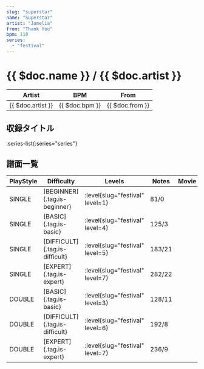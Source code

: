 ```yaml
---
slug: "superstar"
name: "Superstar"
artist: "Jamelia"
from: "Thank You"
bpm: 110
series:
  - "festival"
---
```


# {{ $doc.name }} / {{ $doc.artist }}

|Artist|BPM|From|
|------|---|----|
|{{ $doc.artist }}|{{ $doc.bpm }}|{{ $doc.from }}|

## 収録タイトル

:series-list{:series="series"}

## 譜面一覧

|PlayStyle|Difficulty|Levels|Notes|Movie|
|---------|----------|------|-----|-----|
|SINGLE|[BEGINNER]{.tag.is-beginner}|<div class="field is-grouped is-grouped-multiline">:level{slug="festival" level=1}</div>|81/0||
|SINGLE|[BASIC]{.tag.is-basic}|<div class="field is-grouped is-grouped-multiline">:level{slug="festival" level=4}</div>|125/3||
|SINGLE|[DIFFICULT]{.tag.is-difficult}|<div class="field is-grouped is-grouped-multiline">:level{slug="festival" level=5}</div>|183/21||
|SINGLE|[EXPERT]{.tag.is-expert}|<div class="field is-grouped is-grouped-multiline">:level{slug="festival" level=7}</div>|282/22||
|DOUBLE|[BASIC]{.tag.is-basic}|<div class="field is-grouped is-grouped-multiline">:level{slug="festival" level=3}</div>|128/11||
|DOUBLE|[DIFFICULT]{.tag.is-difficult}|<div class="field is-grouped is-grouped-multiline">:level{slug="festival" level=6}</div>|192/8||
|DOUBLE|[EXPERT]{.tag.is-expert}|<div class="field is-grouped is-grouped-multiline">:level{slug="festival" level=7}</div>|236/9||
